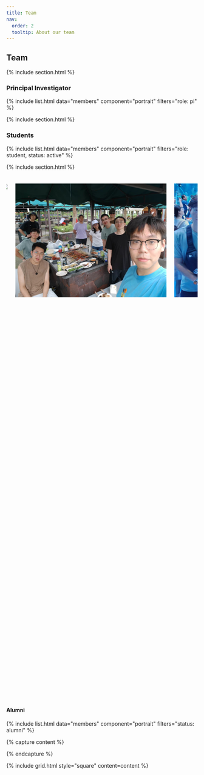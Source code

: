```yaml
---
title: Team
nav:
  order: 2
  tooltip: About our team
---
```


## Team

{% include section.html %}

### Principal Investigator
{% include list.html data="members" component="portrait" filters="role: pi" %}

{% include section.html %}

### Students
{% include list.html data="members" component="portrait" filters="role: student, status: active" %}

{% include section.html %}



<style>
.photo-carousel {
    overflow: hidden;
    position: relative;
    max-width: 1200px;
    margin: 0 auto;
}
.carousel-track {
    display: flex;
    animation: scroll 40s linear infinite;
    gap: 20px;
    padding: 20px 0;
}
@keyframes scroll {
    0% { transform: translateX(0); }
    100% { transform: translateX(-50%); }
}
.carousel-nav {
    text-align: center;
    padding: 10px;
}
.dot {
    display: inline-block;
    width: 12px;
    height: 12px;
    border-radius: 50%;
    background: #ccc;
    margin: 0 5px;
    cursor: pointer;
}
.dot.active {
    background: #666;
}
</style>

<div class="photo-carousel">
    <div class="carousel-track">
        <!-- 2024 照片 -->
        <img src="../images/lab-photo-2024.jpg" style="height: 300px; width: auto;">
        <img src="../images/lab-photo2024.png" style="height: 300px; width: auto;">
        <img src="../images/lab-photo2024-2.png" style="height: 300px; width: auto;">
        <img src="../images/lab-photo-2024-3.png" style="height: 300px; width: auto;">
        
        <!-- 2023 照片 -->
        <img src="../images/lab-photo-2023.PNG" style="height: 300px; width: auto;">
        
        <!-- 复制图片实现无缝循环 -->
        <img src="../images/lab-photo-2024.jpg" style="height: 300px; width: auto;">
        <img src="../images/lab-photo2024.png" style="height: 300px; width: auto;">
        <img src="../images/lab-photo2024-2.png" style="height: 300px; width: auto;">
        <img src="../images/lab-photo-2024-3.png" style="height: 300px; width: auto;">
        <img src="../images/lab-photo-2023.PNG" style="height: 300px; width: auto;">
    </div>
    
</div>

#### Alumni

{% include list.html data="members" component="portrait" filters="status: alumni" %}

{% capture content %}

{% endcapture %}

{% include grid.html style="square" content=content %}
